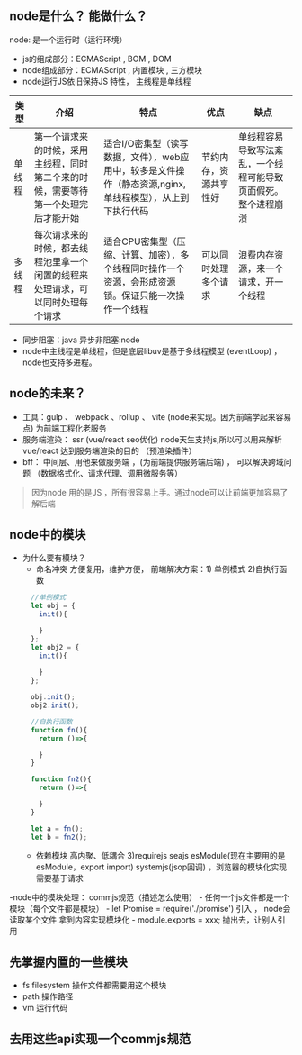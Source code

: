 ## node是什么？ 能做什么？
node: 是一个运行时（运行环境）
- js的组成部分：ECMAScript , BOM , DOM
- node组成部分：ECMAScript , 内置模块 , 三方模块
- node运行JS依旧保持JS 特性， 主线程是单线程


类型  | 介绍 | 特点 | 优点 | 缺点
  ------------- | ------------- | ------------- | ------------- | -------------
 单线程  | 第一个请求来的时候，采用主线程，同时第二个来的时候，需要等待第一个处理完后才能开始 | 适合I/O密集型（读写数据，文件），web应用中，较多是文件操作（静态资源,nginx,单线程模型），从上到下执行代码 | 节约内存，资源共享性好 | 单线程容易导致写法紊乱，一个线程可能导致页面假死。整个进程崩溃 
 多线程  | 每次请求来的时候，都去线程池里拿一个闲置的线程来处理请求，可以同时处理每个请求 | 适合CPU密集型（压缩、计算、加密），多个线程同时操作一个资源，会形成资源锁。保证只能一次操作一个线程 | 可以同时处理多个请求 | 浪费内存资源，来一个请求，开一个线程

- 同步阻塞：java     异步非阻塞:node 
- node中主线程是单线程，但是底层libuv是基于多线程模型 (eventLoop) ，node也支持多进程。


## node的未来？
- 工具：gulp 、 webpack 、rollup 、 vite (node来实现。因为前端学起来容易点) 为前端工程化老服务
- 服务端渲染： ssr (vue/react  seo优化)  node天生支持js,所以可以用来解析 vue/react 达到服务端渲染的目的 （预渲染插件）
- bff： 中间层、用他来做服务端 ，(为前端提供服务端后端) ， 可以解决跨域问题  （数据格式化、请求代理、调用微服务等） 
  
> 因为node 用的是JS ，所有很容易上手。通过node可以让前端更加容易了解后端


## node中的模块
- 为什么要有模块？   
    - 命名冲突  方便复用，维护方便， 前端解决方案：1) 单例模式  2)自执行函数 
    ```js
      //单例模式  
      let obj = {
        init(){

        }
      }; 
      let obj2 = {
        init(){
          
        }
      };

      obj.init();
      obj2.init();

      //自执行函数  
      function fn(){
        return ()=>{

        }
      }

      function fn2(){
        return ()=>{

        }
      }

      let a = fn();
      let b = fn2();
    ```
    - 依赖模块 高内聚、低耦合  3)requirejs seajs esModule(现在主要用的是esModule，export import)  systemjs(jsop回调) ，浏览器的模块化实现 需要基于请求

-node中的模块处理： commjs规范（描述怎么使用）
    - 任何一个js文件都是一个模块（每个文件都是模块）
    - let Promise = require('./promise') 引入 ， node会读取某个文件 拿到内容实现模块化
    - module.exports = xxx; 抛出去，让别人引用


## 先掌握内置的一些模块
- fs filesystem 操作文件都需要用这个模块
- path 操作路径
- vm 运行代码

## 去用这些api实现一个commjs规范
